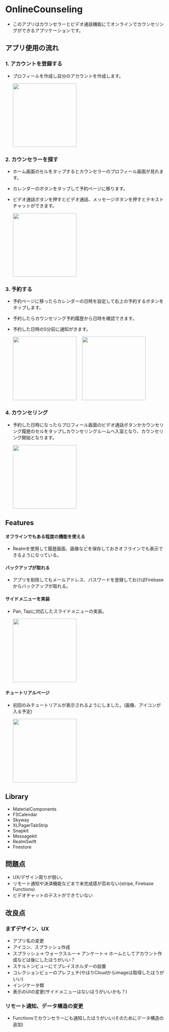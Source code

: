 # OnlineCounseling
* このアプリはカウンセラーとビデオ通話機能にてオンラインでカウンセリングができるアプリケーションです。


## アプリ使用の流れ

### 1. アカウントを登録する
* プロフィールを作成し自分のアカウントを作成します。
  
  <img src="https://user-images.githubusercontent.com/51669998/84586805-5b927700-ae55-11ea-9030-0ea32b88f83e.gif" width="200px">&emsp;

### 2. カウンセラーを探す
* ホーム画面のセルをタップするとカウンセラーのプロフィール画面が見れます。
* カレンダーのボタンをタップして予約ページに移ります。
* ビデオ通話ボタンを押すとビデオ通話、メッセージボタンを押すとテキストチャットができます。
  
  <img src="https://user-images.githubusercontent.com/51669998/84588895-1165c180-ae66-11ea-9a86-edc520a43d09.gif" width="200px">&emsp;

### 3. 予約する
* 予約ページに移ったらカレンダーの日時を設定して右上の予約するボタンをタップします。
* 予約したらカウンセリング予約履歴から日時を確認できます。
* 予約した日時の5分前に通知がきます。
  
  <img src="https://user-images.githubusercontent.com/51669998/84589049-09f2e800-ae67-11ea-9ec3-b10e5ce076fc.gif" width="200px">&emsp;
  <img src="https://user-images.githubusercontent.com/51669998/84589334-bb464d80-ae68-11ea-9253-70793b9b0dfc.gif" width="200px">&emsp;

### 4. カウンセリング
* 予約した日時になったらプロフィール画面のビデオ通話ボタンかカウンセリング履歴のセルをタップしカウンセリングルームへ入室となり、カウンセリング開始となります。
  
  <img src="https://user-images.githubusercontent.com/51669998/84589401-33ad0e80-ae69-11ea-8ca4-a7ad95489b69.gif" width="200px">&emsp;


## Features

#### オフラインでもある程度の機能を使える
* Realmを使用して履歴画面、画像などを保存しておきオフラインでも表示できるようになっている。

#### バックアップが取れる
* アプリを削除してもメールアドレス、パスワードを登録しておけばFirebaseからバックアップが取れる。

#### サイドメニューを実装
* Pan, Tapに対応したスライドメニューの実装。
  
  <img src="https://user-images.githubusercontent.com/51669998/84589528-0c0a7600-ae6a-11ea-8e97-01d29c430c13.gif" width="200px">&emsp;
  
#### チュートリアルページ
* 初回のみチュートリアルが表示されるようにしました。(画像、アイコンが入る予定)
  
  <img src="https://user-images.githubusercontent.com/51669998/84589791-1168c000-ae6c-11ea-8ba9-ee1651cfbc58.gif" width="200px">&emsp;


## Library
* MaterialComponents
* FSCalendar
* Skyway
* XLPagerTabStrip
* Snapkit
* Messagekit
* RealmSwift
* Firestore
  
  
## 問題点
* UX/デザイン周りが弱い。
* リモート通知や決済機能などまで未完成感が否めない(stripe, Firebase Functions)
* ビデオチャットのテストができていない

## 改良点
### まずデザイン、UX
* アプリ名の変更
* アイコン、スプラッシュ作成
* スプラッシュ→ ウォークスルー→ アンケート→ ホームとしてアカウント作成などは後にしたほうがいい？
* スケルトンビューにてプレイスホルダーの設置
* コレクションビューのプレフェチ(やはりCloudからimageは取得したほうがいい)
* インジケータ類
* 表示のUIの変更(サイドメニューはないほうがいいかも？)

### リモート通知、データ構造の変更
* Functionsでカウンセラーにも通知したほうがいい(そのためにデータ構造の追加)





